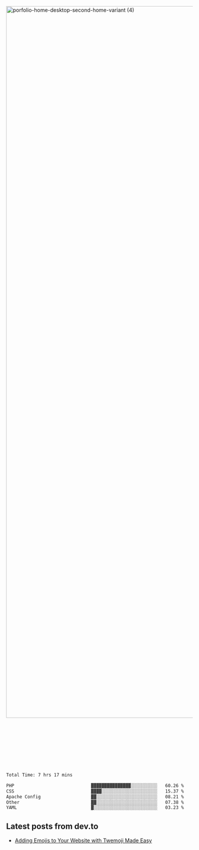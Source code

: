 <img width="1920" alt="porfolio-home-desktop-second-home-variant (4)" src="https://user-images.githubusercontent.com/44812120/231556360-1ee1d327-1a45-4bda-a93d-dd32a34149e4.png">
 
 
 
 
 
 <br><br><br><br><br><br><br>
<!--START_SECTION:waka-->

```txt
Total Time: 7 hrs 17 mins

PHP                             ▓▓▓▓▓▓▓▓▓▓▓▓▓▓▓░░░░░░░░░░   60.26 %
CSS                             ▓▓▓▓░░░░░░░░░░░░░░░░░░░░░   15.37 %
Apache Config                   ▓▓░░░░░░░░░░░░░░░░░░░░░░░   08.21 %
Other                           ▓▓░░░░░░░░░░░░░░░░░░░░░░░   07.38 %
YAML                            ▓░░░░░░░░░░░░░░░░░░░░░░░░   03.23 %
```

<!--END_SECTION:waka-->

## Latest posts from dev.to
<!-- MEDIUM-STORY-LIST:START -->
- [Adding Emojis to Your Website with Twemoji Made Easy](https://dev.to/danielsebesta/adding-emojis-to-your-website-with-twemoji-made-easy-mc8)
<!-- MEDIUM-STORY-LIST:END -->

